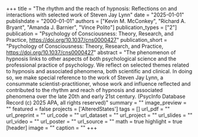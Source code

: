 +++
title = "The rhythm and the reach of hypnosis: Reflections on and interactions with selected work of Steven Jay Lynn"
date = "2025-01-01"
publishdate = "2000-01-01"
authors = ["Kevin M. McConkey", "Richard A. Bryant", "Amanda J. Barnier", "Vince Polito"]
publication_types = ["2"]
publication = "Psychology of Consciousness: Theory, Research, and Practice, https://doi.org/10.1037/cns0000427"
publication_short = "Psychology of Consciousness: Theory, Research, and Practice, https://doi.org/10.1037/cns0000427"
abstract = "The phenomenon of hypnosis links to other aspects of both psychological science and the professional practice of psychology. We reflect on selected themes related to hypnosis and associated phenomena, both scientific and clinical. In doing so, we make special reference to the work of Steven Jay Lynn, a consummate scientist-practitioner, whose work and influence reflected and contributed to the rhythm and reach of hypnosis and associated phenomena over the late 20th and early 21st century. (PsycInfo Database Record (c) 2025 APA, all rights reserved)"
summary = ""
image_preview = ""
featured = false
projects = ['AlteredStates']
tags = []
url_pdf = ""
url_preprint = ""
url_code = ""
url_dataset = ""
url_project = ""
url_slides = ""
url_video = ""
url_poster = ""
url_source = ""
math = true
highlight = true
[header]
image = ""
caption = ""
+++
